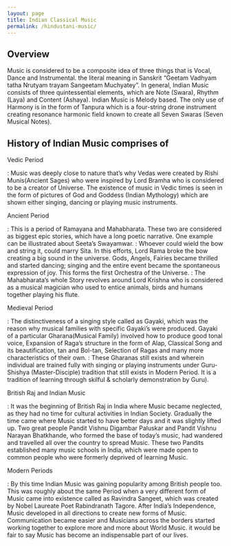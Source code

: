 ```yaml
---
layout: page
title: Indian Classical Music
permalink: /hindustani-music/
---
```


## Overview
Music is considered to be a composite idea of three things that is Vocal, Dance and Instrumental. the literal meaning in Sanskrit “Geetam Vadhyam tatha Nrutyam trayam Sangeetam Muchyatey”. In general, Indian Music consists of three quintessential elements, which are Note (Swara), Rhythm (Laya) and Content (Ashaya). Indian Music is Melody based. The only use of Harmony is in the form of Tanpura which is a four-string drone instrument creating resonance harmonic field known to create all Seven Swaras (Seven Musical Notes).

## History of Indian Music comprises of

Vedic Period

: Music was deeply close to nature that’s why Vedas were created by Rishi Munis(Ancient Sages) who were inspired by Lord Bramha who is considered to be a creator of Universe. The existence of music in Vedic times is seen in the form of pictures of God and Goddess (Indian Mythology) which are shown either singing, dancing or playing music instruments.

Ancient Period

: This is a period of Ramayana and Mahabharata. These two are considered as biggest epic stories, which have a long poetic narrative.  One example can be illustrated about Seeta’s Swayamwar. 
: Whoever could wield the bow and string it, could marry Sita.  In this efforts, Lord Rama broke the bow creating a big sound in the universe.  Gods, Angels, Fairies became thrilled and started dancing; singing and the entire event became the spontaneous expression of joy.  This forms the first Orchestra of the Universe.
: The Mahabharata’s whole Story revolves around Lord Krishna who is considered as a musical magician who used to entice animals, birds and humans together playing his flute.

Medieval Period

: The distinctiveness of a singing style called as Gayaki, which was the reason why musical families with specific Gayaki’s were produced. Gayaki of a particular Gharana(Musical Family) involved how to produce good tonal voice, Expansion of Raga’s structure in the form of Alap, Classical Song and its beautification, tan and Bol-tan, Selection of Ragas and many more characteristics of their own.
: These Gharanas still exists and wherein individual are trained fully with singing or playing instruments under Guru-Shishya (Master-Disciple) tradition that still exists in Modern Period. It is a tradition of learning through skilful & scholarly demonstration by Guru).

British Raj and Indian Music

: It was the beginning of British Raj in India where Music became neglected, as they had no time for cultural activities in Indian Society.  Gradually the time came where Music started to have better days and it was slightly lifted up.  Two great people Pandit Vishnu Digambar Paluskar and Pandit Vishnu Narayan Bhatkhande, who formed the base of today’s music, had wandered and travelled all over the country to spread Music.  These two Pandits established many music schools in India, which were made open to common people who were formerly deprived of learning Music.

Modern Periods

: By this time Indian Music was gaining popularity among British people too.  This was roughly about the same Period when a very different form of Music came into existence called as Ravindra Sangeet, which was created by Nobel Laureate Poet Rabindranath Tagore. After India’s Independence, Music developed in all directions to create new forms of Music. Communication became easier and Musicians across the borders started working together to explore more and more about World Music. it would be fair to say Music has become an indispensable part of our lives.
